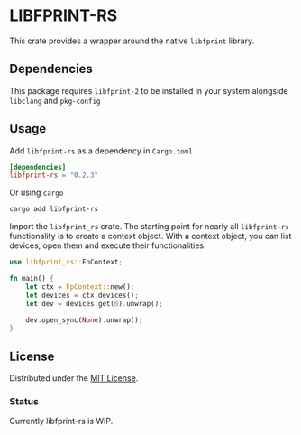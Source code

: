 # LIBFPRINT-RS

This crate provides a wrapper around the native `libfprint` library.

## Dependencies

This package requires `libfprint-2` to be installed in your system alongside `libclang` and `pkg-config`

## Usage

Add `libfprint-rs` as a dependency in `Cargo.toml`

```toml
[dependencies]
libfprint-rs = "0.2.3"
```

Or using `cargo`

```bash
cargo add libfprint-rs
```

Import the `libfprint_rs` crate. The starting point for nearly all `libfprint-rs` functionality is to create a context object. With a context object, you can list devices, open them and execute their functionalities.

```rust
use libfprint_rs::FpContext;

fn main() {
    let ctx = FpContext::new();
    let devices = ctx.devices();
    let dev = devices.get(0).unwrap();

    dev.open_sync(None).unwrap();
}

```

## License

Distributed under the [MIT License](LICENSE).

### Status

Currently libfprint-rs is WIP.
